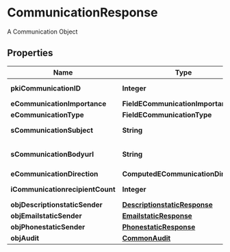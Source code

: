 

# CommunicationResponse

A Communication Object

## Properties

| Name | Type | Description | Notes |
|------------ | ------------- | ------------- | -------------|
|**pkiCommunicationID** | **Integer** | The unique ID of the Communication. |  |
|**eCommunicationImportance** | **FieldECommunicationImportance** |  |  |
|**eCommunicationType** | **FieldECommunicationType** |  |  |
|**sCommunicationSubject** | **String** | The subject of the Communication |  |
|**sCommunicationBodyurl** | **String** | The url of the body used as body in the Communication |  [optional] |
|**eCommunicationDirection** | **ComputedECommunicationDirection** |  |  |
|**iCommunicationrecipientCount** | **Integer** | The count of Communicationrecipient |  |
|**objDescriptionstaticSender** | [**DescriptionstaticResponse**](DescriptionstaticResponse.md) |  |  [optional] |
|**objEmailstaticSender** | [**EmailstaticResponse**](EmailstaticResponse.md) |  |  [optional] |
|**objPhonestaticSender** | [**PhonestaticResponse**](PhonestaticResponse.md) |  |  [optional] |
|**objAudit** | [**CommonAudit**](CommonAudit.md) |  |  |



